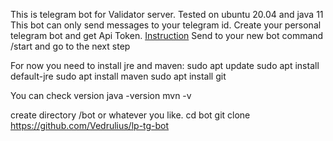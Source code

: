 This is telegram bot for Validator server.
Tested on ubuntu 20.04 and java 11
This bot can only send messages to your telegram id.
Create your personal telegram bot and get Api Token. [Instruction](https://docs.microsoft.com/en-us/azure/bot-service/bot-service-channel-connect-telegram?view=azure-bot-service-4.0)
Send to your new bot command /start and go to the next step

For now you need to install jre and maven:
    sudo apt update
    sudo apt install default-jre
    sudo apt install maven
    sudo apt install git

You can check version
java -version
mvn -v

create directory /bot or whatever you like. 
cd bot
git clone https://github.com/Vedrulius/lp-tg-bot  
